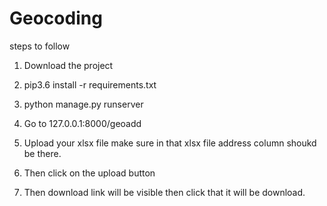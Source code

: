 # Geocoding


steps to follow

1) Download the project 

2) pip3.6 install -r requirements.txt

3) python manage.py runserver

4) Go to 127.0.0.1:8000/geoadd

5) Upload your xlsx file make sure in that xlsx file address column shoukd be there.

6) Then click on the upload button 

7) Then download link will be visible then click that it will be download.
